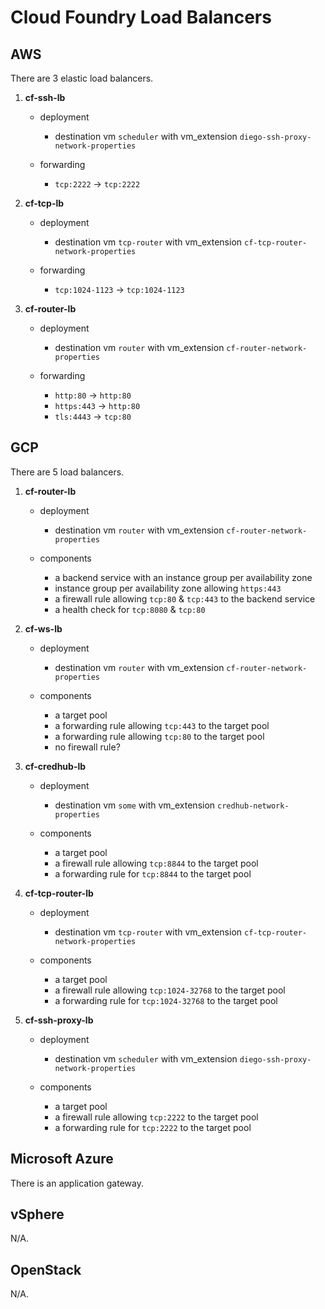# Cloud Foundry Load Balancers

## AWS
There are 3 elastic load balancers.

1. **cf-ssh-lb**
    - deployment
      - destination vm `scheduler` with vm_extension `diego-ssh-proxy-network-properties`

    - forwarding
      - `tcp:2222` -> `tcp:2222`

1. **cf-tcp-lb**
    - deployment
      - destination vm `tcp-router` with vm_extension `cf-tcp-router-network-properties`

    - forwarding
      - `tcp:1024-1123` -> `tcp:1024-1123`

1. **cf-router-lb**
    - deployment
      - destination vm `router` with vm_extension `cf-router-network-properties`

    - forwarding
      - `http:80`   -> `http:80`
      - `https:443` -> `http:80`
      - `tls:4443`  -> `tcp:80`



## GCP
There are 5 load balancers.

1. **cf-router-lb**
    - deployment
      - destination vm `router` with vm_extension `cf-router-network-properties`

    - components
      - a backend service with an instance group per availability zone
      - instance group per availability zone allowing `https:443`
      - a firewall rule allowing `tcp:80` & `tcp:443` to the backend service
      - a health check for `tcp:8080` & `tcp:80`

1. **cf-ws-lb**
    - deployment
      - destination vm `router` with vm_extension `cf-router-network-properties`

    - components
      - a target pool
      - a forwarding rule allowing `tcp:443` to the target pool
      - a forwarding rule allowing `tcp:80` to the target pool
      - no firewall rule?

1. **cf-credhub-lb**
    - deployment
      - destination vm `some` with vm_extension `credhub-network-properties`

    - components
      - a target pool
      - a firewall rule allowing `tcp:8844` to the target pool
      - a forwarding rule for `tcp:8844` to the target pool

1. **cf-tcp-router-lb**
    - deployment
      - destination vm `tcp-router` with vm_extension `cf-tcp-router-network-properties`

    - components
      - a target pool
      - a firewall rule allowing `tcp:1024-32768` to the target pool
      - a forwarding rule for `tcp:1024-32768` to the target pool

1. **cf-ssh-proxy-lb**
    - deployment
      - destination vm `scheduler` with vm_extension `diego-ssh-proxy-network-properties`

    - components
      - a target pool
      - a firewall rule allowing `tcp:2222` to the target pool
      - a forwarding rule for `tcp:2222` to the target pool


## Microsoft Azure
There is an application gateway.

## vSphere
N/A.

## OpenStack
N/A.
